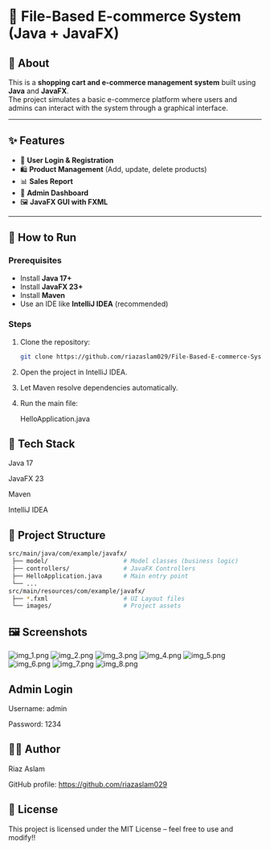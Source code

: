 # 🛒 File-Based E-commerce System (Java + JavaFX)

## 📌 About
This is a **shopping cart and e-commerce management system** built using **Java** and **JavaFX**.  
The project simulates a basic e-commerce platform where users and admins can interact with the system through a graphical interface.

---

## ✨ Features
- 👤 **User Login & Registration**
- 🛍️ **Product Management** (Add, update, delete products)
- 📊 **Sales Report**
- 🔑 **Admin Dashboard**
- 🖼️ **JavaFX GUI with FXML**

---

## 🚀 How to Run

### Prerequisites
- Install **Java 17+**
- Install **JavaFX 23+**
- Install **Maven**
- Use an IDE like **IntelliJ IDEA** (recommended)

### Steps
1. Clone the repository:
   ```bash
   git clone https://github.com/riazaslam029/File-Based-E-commerce-System-using-Java-and-JAvaFX.git
2. Open the project in IntelliJ IDEA.

3. Let Maven resolve dependencies automatically.

4. Run the main file:

   HelloApplication.java
   
## 🔧 Tech Stack

Java 17

JavaFX 23

Maven

IntelliJ IDEA

## 📂 Project Structure
```bash
src/main/java/com/example/javafx/
 ├── model/                     # Model classes (business logic)
 ├── controllers/               # JavaFX Controllers
 ├── HelloApplication.java      # Main entry point
 └── ...
src/main/resources/com/example/javafx/
 ├── *.fxml                     # UI Layout files
 └── images/                    # Project assets
```` 

## 🖼️ Screenshots
![img_1.png](src/img_1.png)
![img_2.png](src/img_2.png)
![img_3.png](src/img_3.png)
![img_4.png](src/img_4.png)
![img_5.png](src/img_5.png)
![img_6.png](src/img_6.png)
![img_7.png](src/img_7.png)
![img_8.png](src/img_8.png)

## Admin Login
Username: admin

Password: 1234

## 👨‍💻 Author
 Riaz Aslam

 GitHub profile: https://github.com/riazaslam029

## 📜 License
This project is licensed under the MIT License – feel free to use and modify!!
